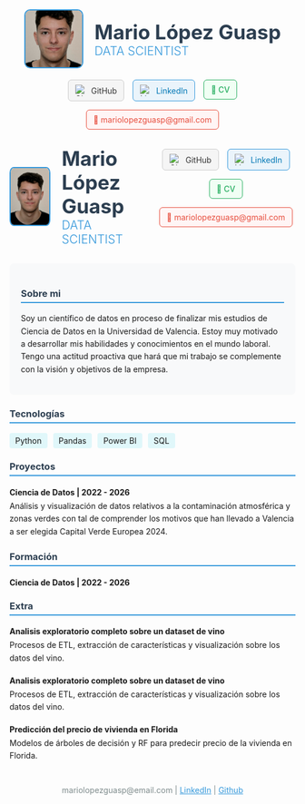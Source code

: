<!-- Header con nombre, título y foto -->
<div style="display: flex; align-items: center; justify-content: center; margin-bottom: 20px; gap: 20px;">
  <!-- Imagen -->
  <img src="assets/fotocarnetmario.jfif" alt="Foto de Mario" style="width: 100px; height: 100px; border-radius: 10%; object-fit: cover; border: 2px solid #3498db;">
  
  <!-- Nombre y título -->
  <div style="text-align: left;">
    <h1 style="color: #2c3e50; font-size: 2.5em; margin: 0; white-space: nowrap;">Mario López Guasp</h1>
    <h2 style="color: #3498db; font-weight: 300; margin: 0;">DATA SCIENTIST</h2>
  </div>
</div>

<!-- Botones de contacto -->
<div style="display: flex; justify-content: center; flex-wrap: wrap; gap: 15px; margin-bottom: 30px;">

  <!-- GitHub -->
  <a href="https://github.com/mariolopezguasp" target="_blank" style="text-decoration: none;">
    <div style="display: flex; align-items: center; gap: 8px; background-color: #f5f5f5; padding: 8px 12px; border-radius: 6px; border: 1px solid #ccc;">
      <img src="https://cdn.jsdelivr.net/gh/devicons/devicon/icons/github/github-original.svg" alt="GitHub" style="width: 20px; height: 20px;">
      <span style="color: #333;">GitHub</span>
    </div>
  </a>

  <!-- LinkedIn -->
  <a href="https://www.linkedin.com/in/mario-l%C3%B3pez-guasp-56b462225/" target="_blank" style="text-decoration: none;">
    <div style="display: flex; align-items: center; gap: 8px; background-color: #eaf4fb; padding: 8px 12px; border-radius: 6px; border: 1px solid #3498db;">
      <img src="https://cdn.jsdelivr.net/gh/devicons/devicon/icons/linkedin/linkedin-original.svg" alt="LinkedIn" style="width: 20px; height: 20px;">
      <span style="color: #0077b5;">LinkedIn</span>
    </div>
  </a>

  <!-- CV -->
  <a href="assets/CV_MarioLopezGuasp.pdf" target="_blank" style="text-decoration: none;">
    <div style="display: flex; align-items: center; gap: 8px; background-color: #f0fff4; padding: 8px 12px; border-radius: 6px; border: 1px solid #27ae60;">
      <span style="color: #27ae60; font-weight: 500;">📄 CV</span>
    </div>
  </a>

  <!-- Email -->
  <a href="mailto:mariolopezguasp@gmail.com" style="text-decoration: none;">
    <div style="display: flex; align-items: center; gap: 8px; background-color: #fff5f5; padding: 8px 12px; border-radius: 6px; border: 1px solid #e74c3c;">
      <span style="color: #e74c3c;">📧 mariolopezguasp@gmail.com</span>
    </div>
  </a>

</div>



<!-- Header con nombre y título -->
<div style="display: flex; align-items: center; justify-content: center; margin-bottom: 30px; gap: 20px;">
  <!-- Imagen -->
  <img src="assets/fotocarnetmario.jfif" alt="Foto de Mario" style="width: 100px; height: 100px; border-radius: 10%; object-fit: cover; border: 2px solid #3498db;">
  
  <!-- Nombre y título -->
  <div style="text-align: left;">
    <h1 style="color: #2c3e50; font-size: 2.5em; margin: 0;">Mario López Guasp</h1>
    <h2 style="color: #3498db; font-weight: 300; margin: 0;">DATA SCIENTIST</h2>
  </div>
  <!-- Botones de contacto -->
<div style="display: flex; justify-content: center; flex-wrap: wrap; gap: 15px; margin-bottom: 30px;">

  <!-- GitHub -->
  <a href="https://github.com/mariolopezguasp" target="_blank" style="text-decoration: none;">
    <div style="display: flex; align-items: center; gap: 8px; background-color: #f5f5f5; padding: 8px 12px; border-radius: 6px; border: 1px solid #ccc;">
      <img src="https://cdn.jsdelivr.net/gh/devicons/devicon/icons/github/github-original.svg" alt="GitHub" style="width: 20px; height: 20px;">
      <span style="color: #333;">GitHub</span>
    </div>
  </a>

  <!-- LinkedIn -->
  <a href="https://www.linkedin.com/in/mario-l%C3%B3pez-guasp-56b462225/" target="_blank" style="text-decoration: none;">
    <div style="display: flex; align-items: center; gap: 8px; background-color: #eaf4fb; padding: 8px 12px; border-radius: 6px; border: 1px solid #3498db;">
      <img src="https://cdn.jsdelivr.net/gh/devicons/devicon/icons/linkedin/linkedin-original.svg" alt="LinkedIn" style="width: 20px; height: 20px;">
      <span style="color: #0077b5;">LinkedIn</span>
    </div>
  </a>

  <!-- CV -->
  <a href="assets/CV_MarioLopezGuasp.pdf" target="_blank" style="text-decoration: none;">
    <div style="display: flex; align-items: center; gap: 8px; background-color: #f0fff4; padding: 8px 12px; border-radius: 6px; border: 1px solid #27ae60;">
      <span style="color: #27ae60; font-weight: 500;">📄 CV</span>
    </div>
  </a>

  <!-- Email -->
  <a href="mailto:mariolopezguasp@gmail.com" style="text-decoration: none;">
    <div style="display: flex; align-items: center; gap: 8px; background-color: #fff5f5; padding: 8px 12px; border-radius: 6px; border: 1px solid #e74c3c;">
      <span style="color: #e74c3c;">📧 mariolopezguasp@gmail.com</span>
    </div>
  </a>

</div>

</div>



  <!-- Sección Objetivo -->
  <div style="background: #f8f9fa; padding: 20px; border-radius: 8px; margin-bottom: 20px;">
    <h3 style="color: #2c3e50; border-bottom: 2px solid #3498db; padding-bottom: 5px;">Sobre mi</h3>
    <p style="line-height: 1.6;">Soy un científico de datos en proceso de finalizar mis estudios de Ciencia de Datos en la Universidad de Valencia. Estoy muy motivado a desarrollar mis habilidades y conocimientos en el mundo laboral. Tengo una actitud proactiva que hará que mi trabajo se complemente con la visión y objetivos de la empresa.</p>
  </div>

  <!-- Sección Habilidades -->
  <div style="margin-bottom: 20px;">
    <h3 style="color: #2c3e50; border-bottom: 2px solid #3498db; padding-bottom: 5px;">Tecnologías</h3>
    <div style="display: flex; flex-wrap: wrap; gap: 10px;">
      <span style="background: #e0f7fa; padding: 5px 10px; border-radius: 4px;">Python</span>
      <span style="background: #e0f7fa; padding: 5px 10px; border-radius: 4px;">Pandas</span>
      <span style="background: #e0f7fa; padding: 5px 10px; border-radius: 4px;">Power BI</span>
      <span style="background: #e0f7fa; padding: 5px 10px; border-radius: 4px;">SQL</span>
      <!-- Añade más habilidades -->
    </div>
  </div>
  
  <!-- Sección Proyectos -->
  <div style="margin-bottom: 20px;">
    <h3 style="color: #2c3e50; border-bottom: 2px solid #3498db; padding-bottom: 5px;">Proyectos</h3>
    <div style="margin-bottom: 15px;">
      <h4 style="margin-bottom: 5px;">Ciencia de Datos | 2022 - 2026</h4>
      <p style="margin: 0; line-height: 1.6;">Análisis y visualización de datos relativos a la contaminación atmosférica y zonas verdes con tal de comprender los motivos que han llevado a Valencia a ser elegida Capital Verde Europea 2024.</p>
    </div>
    <!-- Añade más proyectos -->
  </div>
  
  <!-- Sección Formación -->
  <div style="margin-bottom: 20px;">
    <h3 style="color: #2c3e50; border-bottom: 2px solid #3498db; padding-bottom: 5px;">Formación</h3>
    <div style="margin-bottom: 15px;">
      <h4 style="margin-bottom: 5px;">Ciencia de Datos | 2022 - 2026</h4>
    </div>
    <!-- Añade más experiencias -->
  </div>

   <!-- Sección Extra -->
  <div style="margin-bottom: 20px;">
    <h3 style="color: #2c3e50; border-bottom: 2px solid #3498db; padding-bottom: 5px;">Extra</h3>
    <div style="margin-bottom: 15px;">
      <h4 style="margin-bottom: 5px;">Analisis exploratorio completo sobre un dataset de vino</h4>
      <p style="margin: 0; line-height: 1.6;">Procesos de ETL, extracción de características  y visualización sobre  los datos del vino.</p>
    </div>
    <div style="margin-bottom: 15px;">
      <h4 style="margin-bottom: 5px;">Analisis exploratorio completo sobre un dataset de vino</h4>
      <p style="margin: 0; line-height: 1.6;">Procesos de ETL, extracción de características  y visualización sobre  los datos del vino.</p>
    </div>
    <div style="margin-bottom: 15px;">
      <h4 style="margin-bottom: 5px;">Predicción del precio de vivienda en Florida</h4>
      <p style="margin: 0; line-height: 1.6;">Modelos de árboles de decisión y RF para predecir precio de la vivienda en Florida.</p>
    </div>
    <!-- Añade más experiencias -->
  </div>
  
  <!-- Footer con contacto -->
  <div style="text-align: center; margin-top: 40px; color: #7f8c8d;">
    <p>mariolopezguasp@email.com | <a href="https://www.linkedin.com/in/mario-l%C3%B3pez-guasp-56b462225/" style="color: #3498db;">LinkedIn</a> | <a href="https://github.com/mariolopezguasp" style="color: #3498db;">Github</a></p>
  </div>

</div>
